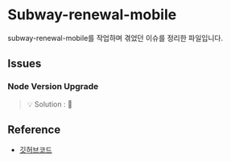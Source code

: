 # Subway-renewal-mobile
subway-renewal-mobile를 작업하며 겪었던 이슈를 정리한 파일입니다.

## Issues
### Node Version Upgrade

> 💡 Solution :  🔗

## Reference
- [깃허브코드](https://github.com/sukyoungshin/subway-renewal-mobile)

